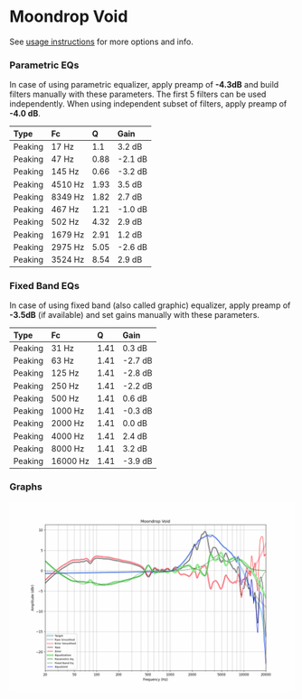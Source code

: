 # Moondrop Void
See [usage instructions](https://github.com/jaakkopasanen/AutoEq#usage) for more options and info.

### Parametric EQs
In case of using parametric equalizer, apply preamp of **-4.3dB** and build filters manually
with these parameters. The first 5 filters can be used independently.
When using independent subset of filters, apply preamp of **-4.0 dB**.

| Type    | Fc      |    Q | Gain    |
|:--------|:--------|:-----|:--------|
| Peaking | 17 Hz   | 1.1  | 3.2 dB  |
| Peaking | 47 Hz   | 0.88 | -2.1 dB |
| Peaking | 145 Hz  | 0.66 | -3.2 dB |
| Peaking | 4510 Hz | 1.93 | 3.5 dB  |
| Peaking | 8349 Hz | 1.82 | 2.7 dB  |
| Peaking | 467 Hz  | 1.21 | -1.0 dB |
| Peaking | 502 Hz  | 4.32 | 2.9 dB  |
| Peaking | 1679 Hz | 2.91 | 1.2 dB  |
| Peaking | 2975 Hz | 5.05 | -2.6 dB |
| Peaking | 3524 Hz | 8.54 | 2.9 dB  |

### Fixed Band EQs
In case of using fixed band (also called graphic) equalizer, apply preamp of **-3.5dB**
(if available) and set gains manually with these parameters.

| Type    | Fc       |    Q | Gain    |
|:--------|:---------|:-----|:--------|
| Peaking | 31 Hz    | 1.41 | 0.3 dB  |
| Peaking | 63 Hz    | 1.41 | -2.7 dB |
| Peaking | 125 Hz   | 1.41 | -2.8 dB |
| Peaking | 250 Hz   | 1.41 | -2.2 dB |
| Peaking | 500 Hz   | 1.41 | 0.6 dB  |
| Peaking | 1000 Hz  | 1.41 | -0.3 dB |
| Peaking | 2000 Hz  | 1.41 | 0.0 dB  |
| Peaking | 4000 Hz  | 1.41 | 2.4 dB  |
| Peaking | 8000 Hz  | 1.41 | 3.2 dB  |
| Peaking | 16000 Hz | 1.41 | -3.9 dB |

### Graphs
![](./Moondrop%20Void.png)